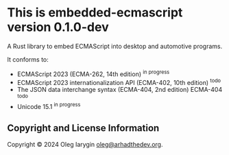 # This is embedded-ecmascript version 0.1.0-dev

A Rust library to embed ECMAScript into desktop and automotive programs.

It conforms to:

- ECMAScript 2023 (ECMA-262, 14th edition) <sup>in progress</sup>
- ECMAScript 2023 internationalization API (ECMA-402, 10th edition) <sup>todo</sup>
- The JSON data interchange syntax (ECMA-404, 2nd edition) ECMA-404 <sup>todo</sup>
- Unicode 15.1 <sup>in progress</sup>

## Copyright and License Information

Copyright © 2024 Oleg Iarygin <oleg@arhadthedev.org>.
